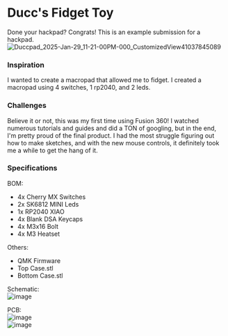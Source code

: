 # Ducc's Fidget Toy
Done your hackpad? Congrats! This is an example submission for a hackpad.
![Duccpad_2025-Jan-29_11-21-00PM-000_CustomizedView41037845089](https://github.com/user-attachments/assets/21300858-fc34-466f-8b79-2abc2fd9e564)  


### Inspiration

I wanted to create a macropad that allowed me to fidget. I created a macropad using 4 switches, 1 rp2040, and 2 leds. 

### Challenges

Believe it or not, this was my first time using Fusion 360! I watched numerous tutorials and guides and did a TON of googling, but in the end, I'm pretty proud of the final product. I had the most struggle figuring out how to make sketches, and with the new mouse controls, it definitely took me a while to get the hang of it.

### Specifications

BOM: 
- 4x Cherry MX Switches
- 2x SK6812 MINI Leds
- 1x RP2040 XIAO
- 4x Blank DSA Keycaps
- 4x M3x16 Bolt
- 4x M3 Heatset

Others:
- QMK Firmware
- Top Case.stl 
- Bottom Case.stl

Schematic:  
![image](https://github.com/user-attachments/assets/8ce0ab16-e0b0-42d0-b748-d4ee08ce5972)  

PCB:  
![image](https://github.com/user-attachments/assets/556275d9-b148-4d51-b6e8-0c6bf95b5a16)  
![image](https://github.com/user-attachments/assets/83a9b78a-41a3-49d5-9ade-998bddb600f1)

